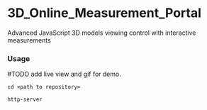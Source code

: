 # 3D_Online_Measurement_Portal #

Advanced JavaScript 3D models viewing control with interactive measurements

### Usage ###

#TODO add live view and gif for demo.

```
cd <path to repository>

http-server

```

